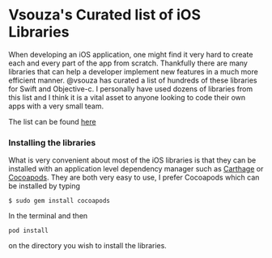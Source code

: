 # Vsouza's Curated list of iOS Libraries


When developing an iOS application, one might find it very hard to create
each and every part of the app from scratch. Thankfully there are many libraries
that can help a developer implement new features in a much more efficient manner.
@vsouza has curated a list of hundreds of these libraries for Swift and
Objective-c. I personally have used dozens of libraries from this list and I
think it is a vital asset to anyone looking to code their own apps with a very
small team.


The list can be found [here](https://github.com/vsouza/awesome-ios)


### Installing the libraries

What is very convenient about most of the iOS libraries is that they can be
installed with an application level dependency manager such as [Carthage](https://github.com/Carthage/Carthage) or
[Cocoapods](https://cocoapods.org/). They are both very easy to use, I prefer
Cocoapods which can be installed by typing


```
$ sudo gem install cocoapods
```

In the terminal and then

```
pod install
```
on the directory you wish to install the libraries.
